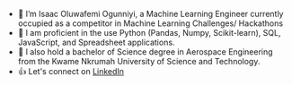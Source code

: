 - 👋 I’m Isaac Oluwafemi Ogunniyi, a Machine Learning Engineer currently occupied as a competitor in Machine Learning Challenges/ Hackathons
- 👀 I am proficient in the use Python (Pandas, Numpy, Scikit-learn), SQL, JavaScript, and Spreadsheet applications.
- 🌱 I also hold a bachelor of Science degree in Aerospace Engineering from the Kwame Nkrumah University of Science and Technology.
- :+1: Let's connect on [LinkedIn](https://linkedin.com/in/isaac-oluwafemi-ogunniyi)

<!---
experienced-amateur/experienced-amateur is a ✨ special ✨ repository because its `README.md` (this file) appears on your GitHub profile.
You can click the Preview link to take a look at your changes.
--->
